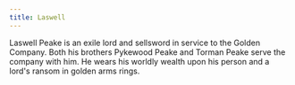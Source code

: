 ```yaml
---
title: Laswell
---
```


Laswell Peake is an exile lord and sellsword in service to the Golden Company. Both his brothers Pykewood Peake and Torman Peake serve the company with him. He wears his worldly wealth upon his person and a lord's ransom in golden arms rings.


